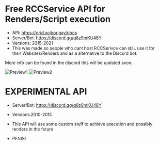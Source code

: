 # Free RCCService API for Renders/Script execution

- API: https://grid.xolbor.gay/docs 
- Server/Bot: https://discord.gg/q8z9mKU48Y
- Versions: 2015-2021
- This was made so people who cant host RCCSerivce can stilL use it for their Websites/Renders and as a alternative to the Discord bot.

More info can be found in the discord this will be updated soon.

![Preview1](https://cdn.discordapp.com/attachments/1003373656908496966/1010472517275758662/unknown.png "Preview1")
![Preview2](https://cdn.discordapp.com/attachments/1003373656908496966/1010472517628067870/unknown.png "Preview2")

# EXPERIMENTAL API

- Server/Bot: https://discord.gg/q8z9mKU48Y
- Versions:2010-2015
- This API will use some custom stuff to achieve execution and possibly renders in the future
 
- PENIS!
